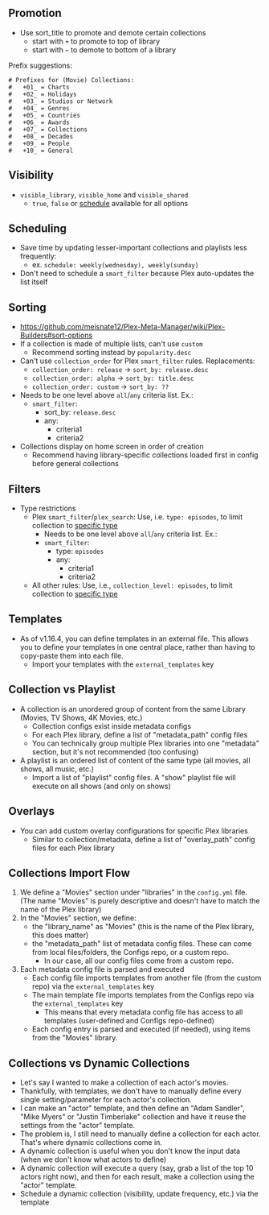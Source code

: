 ## Promotion
- Use sort_title to promote and demote certain collections 
  - start with `+` to promote to top of library
  - start with `~` to demote to bottom of a library

Prefix suggestions:
```
# Prefixes for (Movie) Collections:
#   +01_ = Charts
#   +02_ = Holidays
#   +03_ = Studios or Network
#   +04_ = Genres
#   +05_ = Countries
#   +06_ = Awards
#   +07_ = Collections
#   +08_ = Decades
#   +09_ = People
#   +10_ = General
```

## Visibility
- `visible_library`, `visible_home` and `visible_shared`
  - `true`, `false` or [schedule](https://github.com/meisnate12/Plex-Meta-Manager/wiki/Schedule-Detail) available for all options

## Scheduling
- Save time by updating lesser-important collections and playlists less frequently:
  - ex. `schedule: weekly(wednesday), weekly(sunday)`
- Don't need to schedule a `smart_filter` because Plex auto-updates the list itself

## Sorting
- https://github.com/meisnate12/Plex-Meta-Manager/wiki/Plex-Builders#sort-options
- If a collection is made of multiple lists, can't use `custom`
  - Recommend sorting instead by `popularity.desc`
- Can't use `collection_order` for Plex `smart_filter` rules. Replacements:
  - `collection_order: release` -> `sort_by: release.desc`
  - `collection_order: alpha` -> `sort_by: title.desc`
  - `collection_order: custom` -> `sort_by: ??`
- Needs to be one level above `all`/`any` criteria list. Ex.:
  - `smart_filter`:
    - sort_by: `release.desc`
    - any:
      - criteria1
      - criteria2
- Collections display on home screen in order of creation
  - Recommend having library-specific collections loaded first in config before general collections

## Filters
- Type restrictions 
  - Plex `smart_filter`/`plex_search`: Use, i.e. `type: episodes`, to limit collection to [specific type](https://github.com/meisnate12/Plex-Meta-Manager/wiki/Plex-Builders#special-attributes)
    - Needs to be one level above `all`/`any` criteria list. Ex.:
    - `smart_filter`:
      - type: `episodes`
      - any:
        - criteria1
        - criteria2
  - All other rules: Use, i.e., `collection_level: episodes`, to limit collection to [specific type](https://github.com/meisnate12/Plex-Meta-Manager/wiki/Metadata-Details#metadata-details)

## Templates
- As of v1.16.4, you can define templates in an external file. This allows you to define your templates in one central place, rather than having to copy-paste them into each file.
  - Import your templates with the `external_templates` key

## Collection vs Playlist
- A collection is an unordered group of content from the same Library (Movies, TV Shows, 4K Movies, etc.)
  - Collection configs exist inside metadata configs
  - For each Plex library, define a list of "metadata_path" config files
  - You can technically group multiple Plex libraries into one "metadata" section, but it's not recommended (too confusing)
- A playlist is an ordered list of content of the same type (all movies, all shows, all music, etc.)
  - Import a list of "playlist" config files. A "show" playlist file will execute on all shows (and only on shows)

## Overlays
- You can add custom overlay configurations for specific Plex libraries
  - Similar to collection/metadata, define a list of "overlay_path" config files for each Plex library


## Collections Import Flow
1. We define a "Movies" section under "libraries" in the `config.yml` file. (The name "Movies" is purely descriptive and doesn't have to match the name of the Plex library)
2. In the "Movies" section, we define:
   - the "library_name" as "Movies" (this is the name of the Plex library, this does matter)
   - the "metadata_path" list of metadata config files. These can come from local files/folders, the Configs repo, or a custom repo.
     - In our case, all our config files come from a custom repo.
3. Each metadata config file is parsed and executed
   - Each config file imports templates from another file (from the custom repo) via the `external_templates` key
   - The main template file imports templates from the Configs repo via the `external_templates` key
     - This means that every metadata config file has access to all templates (user-defined and Configs repo-defined)
   - Each config entry is parsed and executed (if needed), using items from the "Movies" library.

## Collections vs Dynamic Collections
- Let's say I wanted to make a collection of each actor's movies.
- Thankfully, with templates, we don't have to manually define every single setting/parameter for each actor's collection.
- I can make an "actor" template, and then define an "Adam Sandler", "Mike Myers" or "Justin Timberlake" collection and have it reuse the settings from the "actor" template.
- The problem is, I still need to manually define a collection for each actor. That's where dynamic collections come in.
- A dynamic collection is useful when you don't know the input data (when we don't know what actors to define)
- A dynamic collection will execute a query (say, grab a list of the top 10 actors right now), and then for each result, make a collection using the "actor" template.
- Schedule a dynamic collection (visibility, update frequency, etc.) via the template

